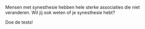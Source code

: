 Mensen met synesthesie hebben hele sterke associaties die niet veranderen. Wil jij ook weten of je synesthesie hebt?

<startbutton><slot>Doe de tests!</slot></startbutton>
